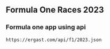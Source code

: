 ## Formula One Races 2023

### Formula one app using api

```shell
https://ergast.com/api/f1/2023.json

```
